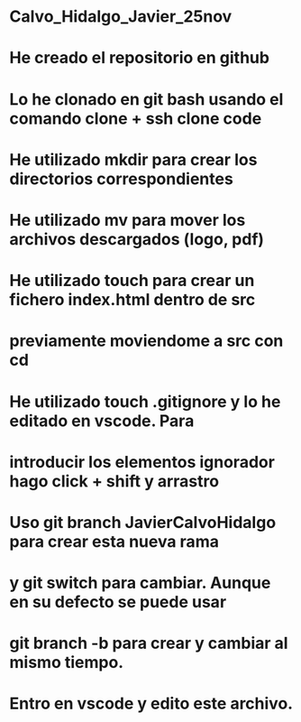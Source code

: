 # Calvo_Hidalgo_Javier_25nov
# He creado el repositorio en github
# Lo he clonado en git bash usando el comando clone + ssh clone code
# He utilizado mkdir para crear los directorios correspondientes
# He utilizado mv para mover los archivos descargados (logo, pdf)
# He utilizado touch para crear un fichero index.html dentro de src
# previamente moviendome a src con cd
# He utilizado touch .gitignore y lo he editado en vscode. Para 
# introducir los elementos ignorador hago click + shift y arrastro
# Uso git branch JavierCalvoHidalgo para crear esta nueva rama
# y git switch para cambiar. Aunque en su defecto se puede usar
# git branch -b para crear y cambiar al mismo tiempo. 
# Entro en vscode y edito este archivo. 